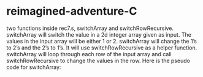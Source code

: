 # reimagined-adventure-C
two functions inside rec7.s, switchArray and switchRowRecursive. switchArray will switch the value in a 2d integer array given as input. The values in the input array will be either 1 or 2. switchArray will change the 1’s to 2’s and the 2’s to 1’s. It will use switchRowRecursive as a helper function. switchArray will loop through each row of the input array and call switchRowRecursive to change the values in the row. Here is the pseudo code for switchArray:
